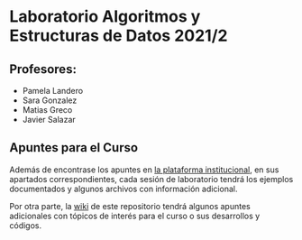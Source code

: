 # Laboratorio Algoritmos y Estructuras de Datos 2021/2

## Profesores:
- Pamela Landero
- Sara Gonzalez
- Matias Greco
- Javier Salazar

## Apuntes para el Curso

Además de encontrase los apuntes en [la plataforma institucional](http://unab.blackboard.com), en sus apartados correspondientes, cada sesión de laboratorio tendrá los ejemplos documentados y algunos archivos con información adicional.

Por otra parte, la [wiki](https://github.com/AlgoritmosyEstructurasDeDatos/Laboratorio_JSL/wiki) de este repositorio tendrá algunos apuntes adicionales con tópicos de interés para el curso o sus desarrollos y códigos.
